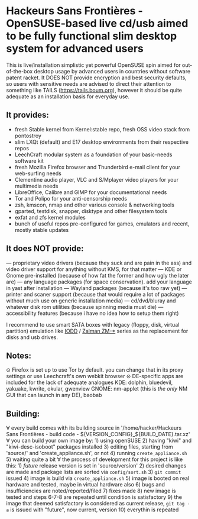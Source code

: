 ﻿Hackeurs Sans Frontières - OpenSUSE-based live cd/usb aimed to be fully functional slim desktop system for advanced users
========================================================================================================================

This is live/installation simplistic yet powerful OpenSUSE spin aimed for out-of-the-box desktop usage by advanced users in countries without software patent racket.
It DOES NOT provide encryption and best security defaults, so users with sensitive needs are advised to direct their attention to something like TAILS (https://tails.boum.org), however it should be quite adequate as an installation basis for everyday use.

It provides:
------------
* fresh Stable kernel from Kernel:stable repo, fresh OSS video stack from pontostroy
* slim LXQt (default) and E17 desktop environments from their respective repos
* LeechCraft modular system as a foundation of your basic-needs software kit
* fresh Mozilla Firefox browser and Thunderbird e-mail client for your web-surfing needs
* Clementine audio player, VLC and S/Mplayer video players for your multimedia needs
* LibreOffice, Calibre and GIMP for your documentational needs
* Tor and Polipo for your anti-censorship needs
* zsh, kmscon, nmap and other various console & networking tools
* gparted, testdisk, snapper, disktype and other filesystem tools
* exfat and zfs kernel modules
* bunch of useful repos pre-configured for games, emulators and recent, mostly stable updates

It does NOT provide:
--------------------
— proprietary video drivers (because they suck and are pain in the ass) and video driver support for anything without KMS, for that matter
— KDE or Gnome pre-installed (because of how fat the former and how ugly the later are)
— any language packages (for space conservation). add your language in yast after installation
— Wayland packages (because it's too raw yet)
— printer and scaner support (because that would require a lot of packages without much use on generic installation media)
— cd/dvd/bluray and whatever disk rom utilities (because spinning media must die)
— accessibility features (because i have no idea how to setup them right)

I recommend to use smart SATA boxes with legacy (floppy, disk, virtual partition) emulation like [IODD](www.iodd.co.kr) / [Zalman ZM-*](www.zalman.com/global/product/CategorySecond_Pic.php) series as the replacement for disks and usb drives.

Notes:
------
⊙ Firefox is set up to use Tor by default. you can change that in its proxy settings or use Leechcraft's own webkit browser
⊙ DE-specific apps are included for the lack of adequate analogues
	KDE: dolphin, bluedevil, yakuake, kwrite, okular, gwenview
	GNOME: nm-applet (this is _the only_ NM GUI that can launch in any DE), baobab

Building:
---------
∀ every build comes with its building source in '/home/hacker/Hackeurs Sans Frontières - build code - ${VERSION_CONFIG}_${BUILD_DATE}.tar.xz'
∀ you can build your own image by:
	1) using openSUSE
	2) having "kiwi" and "kiwi-desc-isoboot" packages installed
	3) editing files, starting from 'source/' and 'create_appliance.sh', or not
	4) running `create_appliance.sh`
	5) waiting quite a bit
∀ the process of development for this project is like this:
	1) _future_ release version is set in 'source/version'
	2) desired changes are made and package lists are sorted via `config/sort.sh`
	3) `git commit` issued
	4) image is build via `create_appliance.sh`
	5) image is booted on real hardware and tested, maybe in virtual hardware also
	6) bugs and insufficiencies are noted/reported/filed
	7) fixes made
	8) new image is tested and steps 6-7-8 are repeated until condition is satisfactory
	9) the image that deemed satisfactory is considered as current release, `git tag -a` is issued with "future", now current, version
	10) everythin is repeated

